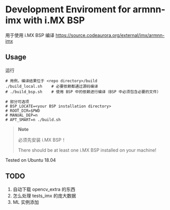 # Development Enviroment for armnn-imx with i.MX BSP

用于使用 i.MX BSP 编译 https://source.codeaurora.org/external/imx/armnn-imx

## Usage

运行
```shell
# 用例，编译结果位于 <repo directory>/build
./build_local.sh    # 必要依赖都通过源码编译
# ./build_bsp.sh    # 使用 BSP 中的依赖进行编译（BSP 中必须包含必要的文件）

# 部分可选项
# BSP_LOCATE=<your BSP installation directory>
# ROOT_DIR=$PWD
# MANUAL_DEP=n
# APT_SMART=n ./build.sh
```

> **Note**
>
> 必须先安装 i.MX BSP！
>
> There should be at least one i.MX BSP installed on your machine!

Tested on Ubuntu 18.04

## TODO
1. 自动下载 opencv_extra 的东西
2. 怎么处理 tests_imx 的庞大数据
3. ML 实例添加
